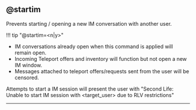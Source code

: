 ## @startim

Prevents starting / opening a new IM conversation with another user.

!!! tip "@startim=&lt;n|y&gt;"

* IM conversations already open when this command is applied will remain open.
* Incoming Teleport offers and inventory will function but not open a new IM window.
* Messages attached to teleport offers/requests sent from the user will be censored.

Attempts to start a IM session will present the user with "Second Life: Unable to start IM session with &lt;target_user&gt; due to RLV restrictions"

---
